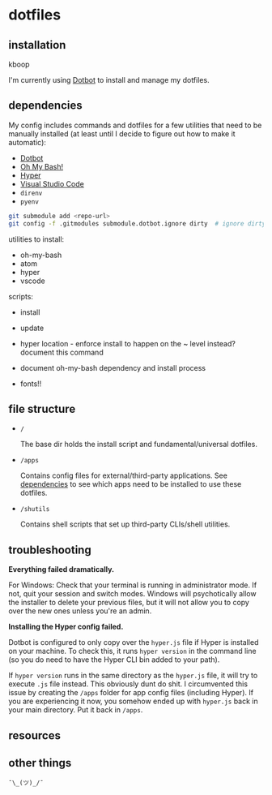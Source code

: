 # dotfiles

## installation

kboop

I'm currently using [Dotbot](https://github.com/anishathalye/dotbot) to install and manage my dotfiles. 

## dependencies

My config includes commands and dotfiles for a few utilities that need to be manually installed (at least until I decide to figure out how to make it automatic):

- [Dotbot](https://github.com/anishathalye/dotbot)
- [Oh My Bash!](https://github.com/ohmybash/oh-my-bash)
- [Hyper](https://hyper.is/)
- [Visual Studio Code](https://code.visualstudio.com/)
- `direnv`
- `pyenv`

```sh
git submodule add <repo-url>
git config -f .gitmodules submodule.dotbot.ignore dirty  # ignore dirty commits in the submodule
```

utilities to install:
- oh-my-bash
- atom
- hyper
- vscode

scripts:
- install
- update

- hyper location - enforce install to happen on the ~ level instead? document this
command
- document oh-my-bash dependency and install process
- fonts!!

## file structure

* `/`
  
  The base dir holds the install script and fundamental/universal dotfiles. 

* `/apps` 
  
  Contains config files for external/third-party applications. See [dependencies](#dependencies) to see which apps need to be installed to use these dotfiles.

* `/shutils`
  
  Contains shell scripts that set up third-party CLIs/shell utilities.

## troubleshooting

**Everything failed dramatically.**

For Windows: Check that your terminal is running in administrator mode. If not, quit your session and switch modes. Windows will psychotically allow the installer to delete your previous files, but it will not allow you to copy over the new ones unless you're an admin. 

**Installing the Hyper config failed.**

Dotbot is configured to only copy over the `hyper.js` file if Hyper is installed on your machine. To check this, it runs `hyper version` in the command line (so you do need to have the Hyper CLI bin added to your path). 

If `hyper version` runs in the same directory as the `hyper.js` file, it will try to execute `.js` file instead. This obviously dunt do shit. I circumvented this issue by creating the `/apps` folder for app config files (including Hyper). If you are experiencing it now, you somehow ended up with `hyper.js` back in your main directory. Put it back in `/apps`.

## resources



## other things
`¯\_(ツ)_/¯`